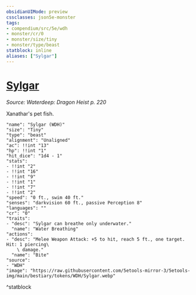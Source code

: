 ```yaml
---
obsidianUIMode: preview
cssclasses: json5e-monster
tags:
- compendium/src/5e/wdh
- monster/cr/0
- monster/size/tiny
- monster/type/beast
statblock: inline
aliases: ["Sylgar"]
---
```

# [Sylgar](Mechanics\bestiary\npc/sylgar-wdh.md)
*Source: Waterdeep: Dragon Heist p. 220*  

Xanathar's pet fish.

```statblock
"name": "Sylgar (WDH)"
"size": "Tiny"
"type": "beast"
"alignment": "Unaligned"
"ac": !!int "13"
"hp": !!int "1"
"hit_dice": "1d4 - 1"
"stats":
- !!int "2"
- !!int "16"
- !!int "9"
- !!int "1"
- !!int "7"
- !!int "2"
"speed": "0 ft., swim 40 ft."
"senses": "darkvision 60 ft., passive Perception 8"
"languages": ""
"cr": "0"
"traits":
- "desc": "Sylgar can breathe only underwater."
  "name": "Water Breathing"
"actions":
- "desc": "Melee Weapon Attack: +5 to hit, reach 5 ft., one target. Hit: 1 piercing\
    \ damage."
  "name": "Bite"
"source":
- "WDH"
"image": "https://raw.githubusercontent.com/5etools-mirror-3/5etools-img/main/bestiary/tokens/WDH/Sylgar.webp"
```
^statblock